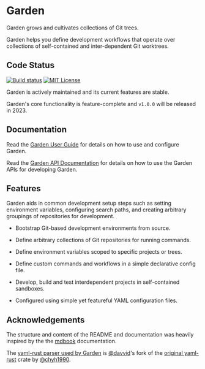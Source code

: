 # Garden

Garden grows and cultivates collections of Git trees.

Garden helps you define development workflows that operate over collections of
self-contained and inter-dependent Git worktrees.

## Code Status

[![Build status](https://github.com/davvid/garden/actions/workflows/ci.yml/badge.svg?branch=main&event=push)](https://github.com/davvid/garden/actions/workflows/ci.yml)
[![MIT License](https://img.shields.io/github/license/davvid/garden.svg)](LICENSE)

Garden is actively maintained and its current features are stable.

Garden's core functionality is feature-complete and `v1.0.0` will be released in 2023.


## Documentation

Read the [Garden User Guide](https://garden-rs.gitlab.io)
for details on how to use and configure Garden.

Read the [Garden API Documentation](https://docs.rs/garden-tools/)
for details on how to use the Garden APIs for developing Garden.


## Features

Garden aids in common development setup steps such as setting environment
variables, configuring search paths, and creating arbitrary groupings of
repositories for development.

* Bootstrap Git-based development environments from source.

* Define arbitrary collections of Git repositories for running commands.

* Define environment variables scoped to specific projects or trees.

* Define custom commands and workflows in a simple declarative config file.

* Develop, build and test interdependent projects in self-contained sandboxes.

* Configured using simple yet featureful YAML configuration files.


## Acknowledgements

The structure and content of the README and documentation was heavily inspired
by the the [mdbook](https://github.com/rust-lang/mdBook) documentation.

The [yaml-rust parser used by Garden](https://github.com/davvid/yaml-rust)
is [@davvid](https://github.com/davvid)'s fork of the
[original yaml-rust](https://github.com/chyh1990/yaml-rust) crate by
[@chyh1990](https://github.com/chyh1990).
